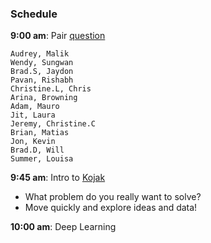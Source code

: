 ### Schedule

**9:00 am**: Pair [question](pair.md)

    Audrey, Malik
    Wendy, Sungwan
    Brad.S, Jaydon
    Pavan, Rishabh
    Christine.L, Chris
    Arina, Browning
    Adam, Mauro
    Jit, Laura
    Jeremy, Christine.C
    Brian, Matias
    Jon, Kevin
    Brad.D, Will
    Summer, Louisa
    
  **9:45 am**: Intro to [Kojak](https://github.com/thisismetis/nyc18_ds14/tree/master/projects/05-kojak)


 * What problem do you really want to solve?
 * Move quickly and explore ideas and data!
    
  **10:00 am**: Deep Learning
  
  
  
